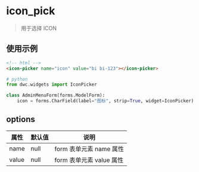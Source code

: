 # icon_pick
> 用于选择 ICON

<icon-picker name="icon" value="bi bi-123"></icon-picker>

## 使用示例

```html
<!-- html -->
<icon-picker name="icon" value="bi bi-123"></icon-picker>
```

```python
# python
from dwc.widgets import IconPicker

class AdminMenuForm(forms.ModelForm):
    icon = forms.CharField(label="图标", strip=True, widget=IconPicker)

```

## options
|属性|默认值|说明|
|  ----  | ----  | ----  |
|  name  | null  | form 表单元素 name 属性 |
|  value  | null  | form 表单元素 value 属性  |